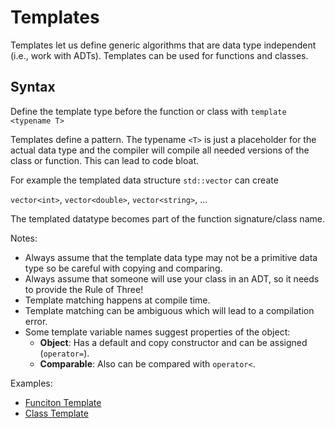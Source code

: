 # Templates

Templates let us define generic algorithms that are data type independent (i.e., work with ADTs).
Templates can be used for functions and classes.

## Syntax
Define the template type before the function or class with `template <typename T>`

Templates define a pattern. The typename `<T>` is just a placeholder for the 
actual data type and the compiler will compile all needed versions
of the class or function. This can lead to code bloat. 

For example the templated data structure `std::vector` can create

`vector<int>`, `vector<double>`, `vector<string>`, ...

The templated datatype becomes part of the function signature/class name.

 Notes: 
 * Always assume that the template data type may not be a primitive data type so be careful with 
   copying and comparing.
 * Always assume that someone will use your class in an ADT, so it needs to provide the Rule of Three!
 * Template matching happens at compile time.
 * Template matching can be ambiguous which will lead to a compilation error.
 * Some template variable names suggest properties of the object:
   - **Object**: Has a default and copy constructor and can be assigned (`operator=`).
   - **Comparable**: Also can be compared with `operator<`.

Examples:
* [Funciton Template](function_templates)
* [Class Template](class_templates/)
